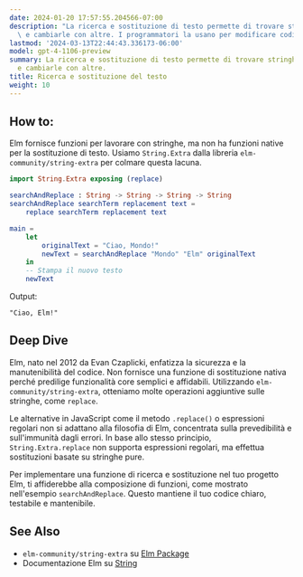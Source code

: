 ```yaml
---
date: 2024-01-20 17:57:55.204566-07:00
description: "La ricerca e sostituzione di testo permette di trovare stringhe specifiche\
  \ e cambiarle con altre. I programmatori la usano per modificare codice, dati e\u2026"
lastmod: '2024-03-13T22:44:43.336173-06:00'
model: gpt-4-1106-preview
summary: La ricerca e sostituzione di testo permette di trovare stringhe specifiche
  e cambiarle con altre.
title: Ricerca e sostituzione del testo
weight: 10
---
```


## How to:
Elm fornisce funzioni per lavorare con stringhe, ma non ha funzioni native per la sostituzione di testo. Usiamo `String.Extra` dalla libreria `elm-community/string-extra` per colmare questa lacuna.

```Elm
import String.Extra exposing (replace)

searchAndReplace : String -> String -> String -> String
searchAndReplace searchTerm replacement text =
    replace searchTerm replacement text

main =
    let
        originalText = "Ciao, Mondo!"
        newText = searchAndReplace "Mondo" "Elm" originalText
    in
    -- Stampa il nuovo testo
    newText
```

Output:

```
"Ciao, Elm!"
```

## Deep Dive
Elm, nato nel 2012 da Evan Czaplicki, enfatizza la sicurezza e la manutenibilità del codice. Non fornisce una funzione di sostituzione nativa perché predilige funzionalità core semplici e affidabili. Utilizzando `elm-community/string-extra`, otteniamo molte operazioni aggiuntive sulle stringhe, come `replace`.

Le alternative in JavaScript come il metodo `.replace()` o espressioni regolari non si adattano alla filosofia di Elm, concentrata sulla prevedibilità e sull'immunità dagli errori. In base allo stesso principio, `String.Extra.replace` non supporta espressioni regolari, ma effettua sostituzioni basate su stringhe pure.

Per implementare una funzione di ricerca e sostituzione nel tuo progetto Elm, ti affiderebbe alla composizione di funzioni, come mostrato nell'esempio `searchAndReplace`. Questo mantiene il tuo codice chiaro, testabile e mantenibile.

## See Also
- `elm-community/string-extra` su [Elm Package](https://package.elm-lang.org/packages/elm-community/string-extra/latest/)
- Documentazione Elm su [String](https://package.elm-lang.org/packages/elm/core/latest/String)
